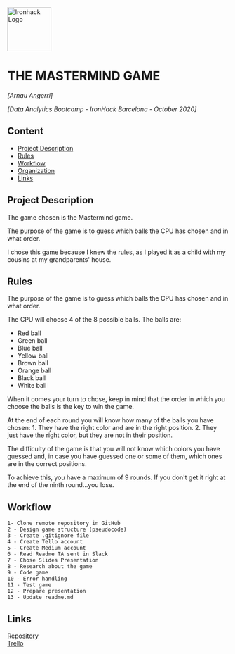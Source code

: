 <img src="https://bit.ly/2VnXWr2" alt="Ironhack Logo" width="100"/>

# THE MASTERMIND GAME
*[Arnau Angerri]*

*[Data Analytics Bootcamp - IronHack Barcelona - October 2020]*

## Content
- [Project Description](#project-description)
- [Rules](#rules)
- [Workflow](#workflow)
- [Organization](#organization)
- [Links](#links)

## Project Description

The game chosen is the Mastermind game.

The purpose of the game is to guess which balls the CPU has chosen and in what order. 

I chose this game because I knew the rules, as I played it as a child with my cousins at my grandparents' house.

## Rules

The purpose of the game is to guess which balls the CPU has chosen and in what order.

The CPU will choose 4 of the 8 possible balls. The balls are:

- Red ball
- Green ball
- Blue ball
- Yellow ball
- Brown ball
- Orange ball
- Black ball
- White ball

When it comes your turn to chose, keep in mind that the order in which you choose the balls is the key to win the game.

At the end of each round you will know how many of the balls you have chosen:
     1. They have the right color and are in the right position.
     2. They just have the right color, but they are not in their position.

The difficulty of the game is that you will not know which colors you have guessed and, in case you have guessed one or some of them, which ones are in the correct positions.

To achieve this, you have a maximum of 9 rounds. If you don't get it right at the end of the ninth round...you lose.

## Workflow

    1- Clone remote repository in GitHub
    2 - Design game structure (pseudocode)
    3 - Create .gitignore file
    4 - Create Tello account
    5 - Create Medium account
    6 - Read Readme TA sent in Slack
    7 - Chose Slides Presentation
    8 - Research about the game
    9 - Code game
    10 - Error handling
    11 - Test game
    12 - Prepare presentation
    13 - Update readme.md

## Links

[Repository](https://github.com/angerri86/Project-Week-1-Build-Your-Own-Game)  
[Trello](https://trello.com/angerri8/mastermind)  
